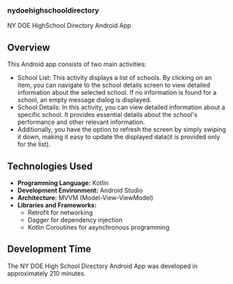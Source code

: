 ### nydoehighschooldirectory

NY DOE HighSchool Directory Android App

## Overview

This Android app consists of two main activities:
- School List: This activity displays a list of schools. By clicking on an item, you can navigate to the school details screen to view detailed information about the selected school. If no information is found for a school, an empty message dialog is displayed.
- School Details: In this activity, you can view detailed information about a specific school. It provides essential details about the school's performance and other relevant information.
- Additionally, you have the option to refresh the screen by simply swiping it down, making it easy to update the displayed data(it is provided only for the list).

## Technologies Used

- **Programming Language:** Kotlin
- **Development Environment:** Android Studio
- **Architecture:** MVVM (Model-View-ViewModel)
- **Libraries and Frameworks:**
  - Retrofit for networking
  - Dagger for dependency injection
  - Kotlin Coroutines for asynchronous programming
  
## Development Time

The NY DOE High School Directory Android App was developed in approximately 210 minutes.
